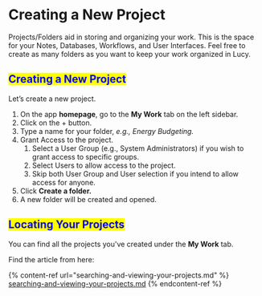 # Creating a New Project

Projects/Folders aid in storing and organizing your work. This is the space for your Notes, Databases, Workflows, and User Interfaces. Feel free to create as many folders as you want to keep your work organized in Lucy.

## <mark style="color:blue;">Creating a New Project</mark>

Let’s create a new project.

1. On the app **homepage**, go to the **My Work** tab on the left sidebar.
2. Click on the + button.
3. Type a name for your folder, _e.g., Energy Budgeting._
4. Grant Access to the project.
   1. Select a User Group (e.g., System Administrators) if you wish to grant access to specific groups.
   2. Select Users to allow access to the project.
   3. Skip both User Group and User selection if you intend to allow access for anyone.
5. Click **Create a folder.**
6. A new folder will be created and opened.

## <mark style="color:blue;">Locating Your Projects</mark>

You can find all the projects you've created under the **My Work** tab.

Find the article from here:

{% content-ref url="searching-and-viewing-your-projects.md" %}
[searching-and-viewing-your-projects.md](searching-and-viewing-your-projects.md)
{% endcontent-ref %}
